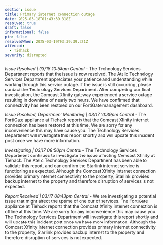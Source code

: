 ```yaml
---
section: issue
title: Primary internet connection outage
date: 2025-03-18T01:43:39.318Z
resolved: true
draft: false
informational: false
pin: false
resolvedWhen: 2025-03-19T03:39:39.321Z
affected:
  - Tiehack
severity: disrupted
---
```

*Issue Resolved | 03/18 10:58am Central* - The Technology Services Department reports that the issue is now resolved. The Atelic Technology Services Department appreciates your patience and understanding while working through this service outage. If the issue is still occurring, please contact the Technology Services Department. After completing our final investigation, the Comcast Xfinity gateway experienced a service outage resulting in downtime of nearly two hours. We have confirmed that connectivity has been restored on our FortiGate management dashboard.

*Issue Resolved, Department Monitoring | 03/17 10:39pm Central* - The FortiGate appliance at Tiehack reports that the Comcast Xfinity internet connection has been restored at this time. We are sorry for any inconvenience this may have cause you. The Technology Services Department will investigate this report shortly and will update this incident post once we have more information.

*Investigating | 03/17 08:50pm Central* - The Technology Services Department continues to investigate the issue affecting Comcast Xfinity at Tiehack. The Atelic Technology Services Department has been able to validate this report, and can confirm the Starlink internet service is functioning as expected. Although the Comcast Xfinity internet connection provides primary internet connectivity to the property, Starlink provides backup internet to the property and therefore disruption of services is not expected.

*Report Received | 03/17 08:43pm Central* - We are investigating a potential issue that might affect the uptime of one our of services. The FortiGate appliance at Tiehack reports that the Comcast Xfinity internet connection is offline at this time. We are sorry for any inconvenience this may cause you. The Technology Services Department will investigate this report shortly and will update this incident post once we have more information. Although the Comcast Xfinity internet connection provides primary internet connectivity to the property, Starlink provides backup internet to the property and therefore disruption of services is not expected.